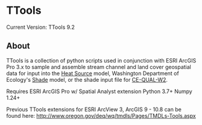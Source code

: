 TTools 
======
Current Version: TTools 9.2

## About

TTools is a collection of python scripts used in conjunction with ESRI ArcGIS Pro 3.x to sample and assemble 
stream channel and land cover geospatial data for input into the [Heat Source][1] model, Washington Department 
of Ecology's [Shade][2] model, or the shade input file for [CE-QUAL-W2][3].

Requires
ESRI ArcGIS Pro w/ Spatial Analyst extension
Python 3.7+
Numpy 1.24+

Previous TTools extensions for ESRI ArcView 3, ArcGIS 9 - 10.8 can be found here: http://www.oregon.gov/deq/wq/tmdls/Pages/TMDLs-Tools.aspx

[1]: https://github.com/DEQrmichie/heatsource-9
[2]: https://ecology.wa.gov/Research-Data/Data-resources/Models-spreadsheets/Modeling-the-environment/Models-tools-for-TMDLs
[3]: http://www.ce.pdx.edu/w2/
